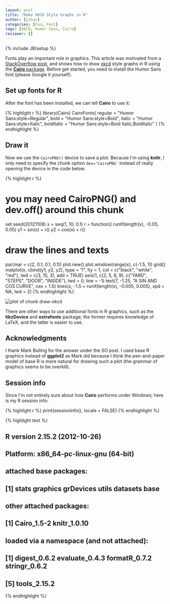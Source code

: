 ```yaml
---
layout: post
title: "Make XKCD Style Graphs in R"
author: [yihui]
categories: [Fun, Font]
tags: [XKCD, Humor Sans, Cairo]
reviewer: []
---
```

{% include JB/setup %}

Fonts play an important role in graphics. This article was motivated from a [StackOverflow post](http://stackoverflow.com/q/12675147/559676), and shows how to draw [xkcd](http://xkcd.com) style graphs in R using the [**Cairo** package](http://cran.r-project.org/package=Cairo). Before get started, you need to install the Humor Sans font (please Google it yourself).

## Set up fonts for R

After the font has been installed, we can tell **Cairo** to use it:


{% highlight r %}
library(Cairo)
CairoFonts(
  regular = "Humor Sans:style=Regular",
  bold = "Humor Sans:style=Bold",
  italic = "Humor Sans:style=Italic",
  bolditalic = "Humor Sans:style=Bold Italic,BoldItalic"
)
{% endhighlight %}


## Draw it

Now we use the `CairoPNG()` device to save a plot. Because I'm using **knitr**, I only need to specify the chunk option `dev='CairoPNG'` instead of really opening the device in the code below.


{% highlight r %}
# you may need CairoPNG() and dev.off() around this chunk
set.seed(20121108)
x = seq(1, 10, 0.1)
r = function() runif(length(x), -0.05, 0.05)
y1 = sin(x) + r()
y2 = cos(x) + r()
# draw the lines and texts
par(mar = c(2, 0.1, 0.1, 0.1))
plot.new()
plot.window(range(x), c(-1.5, 1))
grid()
matplot(x, cbind(y1, y2, y2), type = "l", lty = 1, col = c("black", 
  "white", "red"), lwd = c(3, 15, 3), add = TRUE)
axis(1, c(2, 5, 6, 9), c("YARD", "STEPS", "DOOR", "INSIDE"), lwd = 0, 
  line = -1)
text(7, -1.25, "A SIN AND COS CURVE", cex = 1.5)
lines(x, -1.5 + runif(length(x), -0.005, 0.005), xpd = NA, lwd = 2)
{% endhighlight %}

![plot of chunk draw-xkcd](http://dl.dropbox.com/u/15335397/vistat/2012-11-08-make-xkcd-style-graphs-in-r/draw-xkcd.png) 


There are other ways to use additional fonts in R graphics, such as the **tikzDevice** and **extrafonts** package; the former requires knowledge of LaTeX, and the latter is easier to use.

## Acknowledgments

I thank Mark Bulling for the answer under the SO post. I used base R graphics instead of **ggplot2** as Mark did because I think the pen-and-paper model of base R is more natural for drawing such a plot (the grammar of graphics seems to be overkill).

## Session info

Since I'm not entirely sure about how **Cairo** performs under Windows; here is my R session info:


{% highlight r %}
print(sessionInfo(), locale = FALSE)
{% endhighlight %}



{% highlight text %}
## R version 2.15.2 (2012-10-26)
## Platform: x86_64-pc-linux-gnu (64-bit)
## 
## attached base packages:
## [1] stats     graphics  grDevices utils     datasets  base     
## 
## other attached packages:
## [1] Cairo_1.5-2  knitr_1.0.10
## 
## loaded via a namespace (and not attached):
## [1] digest_0.6.2   evaluate_0.4.3 formatR_0.7.2  stringr_0.6.2 
## [5] tools_2.15.2
{% endhighlight %}


